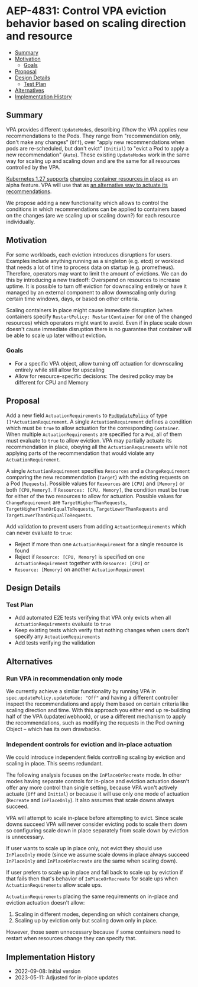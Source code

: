 # AEP-4831: Control VPA eviction behavior based on scaling direction and resource

<!-- toc -->
- [Summary](#summary)
- [Motivation](#motivation)
   - [Goals](#goals)
- [Proposal](#proposal)
- [Design Details](#design-details)
   - [Test Plan](#test-plan)
- [Alternatives](#alternatives)
- [Implementation History](#implementation-history)

<!-- /toc -->

## Summary
VPA provides different `UpdateMode`s, describing if/how the VPA applies new recommendations to the Pods. They range from
"recommendation only, don't make any changes" (`Off`), over "apply new recommendations when pods are re-scheduled, but
don't evict" (`Initial`) to "evict a Pod to apply a new recommendation" (`Auto`). These existing `UpdateModes` work in
the same way for scaling up and scaling down and are the same for all resources controlled by the VPA.

[Kubernetes 1.27 supports](https://github.com/kubernetes/kubernetes/blob/master/CHANGELOG/CHANGELOG-1.27.md#api-change-3)
[changing container resources in place](https://github.com/kubernetes/enhancements/issues/1287) as an alpha feature.
VPA will use that as
[an alternative way to actuate its recommendations](https://github.com/kubernetes/autoscaler/issues/4016).

We propose adding a new functionality which allows to control the conditions in which recommendations can be applied to
containers based on the changes (are we scaling up or scaling down?) for each resource individually.

## Motivation
For some workloads, each eviction introduces disruptions for users. Examples include anything running as a singleton 
(e.g. etcd) or workload that needs a lot of time to process data on startup (e.g. prometheus). Therefore, operators may
want to limit the amount of evictions. We can do this by introducing a new tradeoff: Overspend on resources to increase 
uptime. It is possible to turn off eviction for downscaling entirely or have it managed by an external component to 
allow downscaling only during certain time windows, days, or based on other criteria.

Scaling containers in place might cause immediate disruption (when containers specify `RestartPolicy: RestartContainer`
for one of the changed resources) which operators might want to avoid. Even if in place scale down doesn't cause
immediate disruption there is no guarantee that container will be able to scale up later without eviction. 

### Goals
* For a specific VPA object, allow turning off actuation for downscaling entirely while still allow for upscaling
* Allow for resource-specific decisions: The desired policy may be different for CPU and Memory

## Proposal
Add a new field `ActuationRequirements` to
[`PodUpdatePolicy`](https://github.com/kubernetes/autoscaler/blob/2f4385b72e304216cf745893747da45ef314898f/vertical-pod-autoscaler/pkg/apis/autoscaling.k8s.io/v1/types.go#L109)
of type `[]*ActuationRequirement`. A single `ActuationRequirement` defines a condition which must be `true` to allow
actuation for the corresponding `Container`. When multiple `ActuationRequirements` are specified for a `Pod`, all of
them must evaluate to `true` to allow eviction. VPA may partially actuate its recommendation in place, obeying all the
`ActuationRequirements` while not applying parts of the recommendation that would violate any `ActuationRequirement`.

A single `ActuationRequirement` specifies `Resources` and a `ChangeRequirement` comparing the new recommendation
(`Target`) with the existing requests on a Pod (`Requests`). Possible values for `Resources` are `[CPU]` and `[Memory]`
or both `[CPU,Memory]`. If `Resources: [CPU, Memory]`, the condition must be true for either of the two resources to
allow for actuation. Possible values for `ChangeRequirement` are `TargetHigherThanRequests`,
`TargetHigherThanOrEqualToRequests`, `TargetLowerThanRequests` and `TargetLowerThanOrEqualToRequests`.

Add validation to prevent users from adding `ActuationRequirements` which can never evaluate to `true`:
* Reject if more than one `ActuationRequirement` for a single resource is found
* Reject if `Resource: [CPU, Memory]` is specified on one `ActuationRequirement` together with `Resource: [CPU]` or
* `Resource: [Memory]` on another `ActuationRequirement`

## Design Details
### Test Plan
* Add automated E2E tests verifying that VPA only evicts when all `ActuationRequirements` evaluate to `true`
* Keep existing tests which verify that nothing changes when users don't specify any `ActuationRequirements`
* Add tests verifying the validation

## Alternatives
### Run VPA in recommendation only mode
We currently achieve a similar functionality by running VPA in `spec.updatePolicy.updateMode: "Off"` and having a 
different controller inspect the recommendations and apply them based on certain criteria like scaling direction and 
time.
With this approach you either end up re-building half of the VPA (updater/webhook), or use a different mechanism to
apply the recommendations, such as modifying the requests in the Pod owning Object – which has its own drawbacks.

### Independent controls for eviction and in-place actuation
We could introduce independent fields controlling scaling by eviction and scaling in place. This seems redundant.

The following analysis focuses on the `InPlaceOrRecreate` mode. In other modes having separate controls for in-place and
eviction actuation doesn't offer any more control than single setting, because VPA won't actively actuate (`Off` and
`Initial`) or because it will use only one mode of actuation (`Recreate` and `InPlaceOnly`). It also assumes that scale
downs always succeed.

VPA will attempt to scale in-place before attempting to evict. Since scale downs succeed VPA will never consider
evicting  pods to scale them down so configuring scale down in place separately from scale down by eviction is
unnecessary.

If user wants to scale up in place only, not evict they should use `InPlaceOnly` mode (since we assume scale downs in
place always succeed `InPlaceOnly` and `InPlaceOrRecreate` are the same when scaling down).

If user prefers to scale up in place and fall back to scale up by eviction if that fails then that's behavior of
`InPlaceOrRecreate` for scale ups when `ActuationRequirements` allow scale ups.

`ActuationRequirements` placing the same requirements on in-place and eviction actuation doesn't allow:

1. Scaling in different modes, depending on which containers change,
2. Scaling up by eviction only but scaling down only in place.

However, those seem unnecessary because if some containers need to restart when resources change they can specify that.

## Implementation History

* 2022-09-08: Initial version
* 2023-05-11: Adjusted for in-place updates

